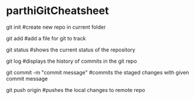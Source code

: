 # parthiGitCheatsheet
git init #create new repo in current folder

git add  #add a file for git to track

git status #shows the current status of the repository

git log #displays the history of commits in the git repo

git commit -m "commit message" #commits the staged changes with given commit message

git push origin <branchname> #pushes the local changes to remote repo
